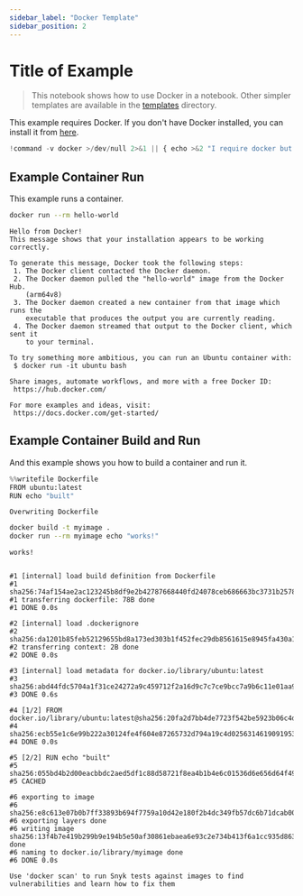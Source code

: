 ```yaml
---
sidebar_label: "Docker Template"
sidebar_position: 2
---
```

# Title of Example

> This notebook shows how to use Docker in a notebook. Other simpler templates are available in the [templates](..) directory.

This example requires Docker. If you don't have Docker installed, you can install it from [here](https://docs.docker.com/install/).


```python
!command -v docker >/dev/null 2>&1 || { echo >&2 "I require docker but it's not installed.  Aborting."; exit 1; }
```

## Example Container Run

This example runs a container.


```bash
docker run --rm hello-world
```

    
    Hello from Docker!
    This message shows that your installation appears to be working correctly.
    
    To generate this message, Docker took the following steps:
     1. The Docker client contacted the Docker daemon.
     2. The Docker daemon pulled the "hello-world" image from the Docker Hub.
        (arm64v8)
     3. The Docker daemon created a new container from that image which runs the
        executable that produces the output you are currently reading.
     4. The Docker daemon streamed that output to the Docker client, which sent it
        to your terminal.
    
    To try something more ambitious, you can run an Ubuntu container with:
     $ docker run -it ubuntu bash
    
    Share images, automate workflows, and more with a free Docker ID:
     https://hub.docker.com/
    
    For more examples and ideas, visit:
     https://docs.docker.com/get-started/
    


## Example Container Build and Run

And this example shows you how to build a container and run it.


```python
%%writefile Dockerfile
FROM ubuntu:latest
RUN echo "built"
```

    Overwriting Dockerfile



```bash
docker build -t myimage .
docker run --rm myimage echo "works!"
```

    works!


    #1 [internal] load build definition from Dockerfile
    #1 sha256:74af154ae2ac123245b8df9e2b42787668440fd24078ceb686663bc3731b2578
    #1 transferring dockerfile: 78B done
    #1 DONE 0.0s
    
    #2 [internal] load .dockerignore
    #2 sha256:da1201b85feb52129655bd8a173ed303b1f452fec29db8561615e8945fa430a1
    #2 transferring context: 2B done
    #2 DONE 0.0s
    
    #3 [internal] load metadata for docker.io/library/ubuntu:latest
    #3 sha256:abd44fdc5704a1f31ce24272a9c459712f2a16d9c7c7ce9bcc7a9b6c11e01aa9
    #3 DONE 0.6s
    
    #4 [1/2] FROM docker.io/library/ubuntu:latest@sha256:20fa2d7bb4de7723f542be5923b06c4d704370f0390e4ae9e1c833c8785644c1
    #4 sha256:ecb55e1c6e99b222a30124fe4f604e87265732d794a19c4d0256314619091953
    #4 DONE 0.0s
    
    #5 [2/2] RUN echo "built"
    #5 sha256:055bd4b2d00eacbbdc2aed5df1c88d58721f8ea4b1b4e6c01536d6e656d64f49
    #5 CACHED
    
    #6 exporting to image
    #6 sha256:e8c613e07b0b7ff33893b694f7759a10d42e180f2b4dc349fb57dc6b71dcab00
    #6 exporting layers done
    #6 writing image sha256:13f4b7e419b299b9e194b5e50af30861ebaea6e93c2e734b413f6a1cc935d863 done
    #6 naming to docker.io/library/myimage done
    #6 DONE 0.0s
    
    Use 'docker scan' to run Snyk tests against images to find vulnerabilities and learn how to fix them

